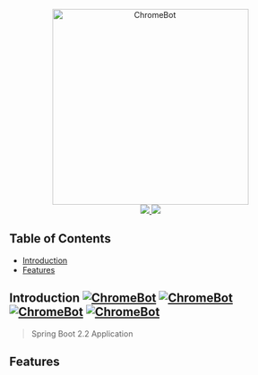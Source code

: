 <p align="center">
  <a href="https://github.com/Qu1oX/ChromeBot">
    <img alt="ChromeBot" title="ChromeBot" src="image/chromebot.png" width="350">
  </a>
  <br>
  <a href="https://travis-ci.org/Qu1oX/ChromeBot">
    <img src="https://img.shields.io/travis/qu1ox/ChromeBot?logo=travis%20ci" />
  </a>     
  <a href="https://www.codacy.com/manual/Qu1oX/ChromeBot?utm_source=github.com&amp;utm_medium=referral&amp;utm_content=Qu1oX/ChromeBot&amp;utm_campaign=Badge_Grade">
    <img src="https://www.codacy.com/manual/Qu1oX/ChromeBot?utm_source=github.com&utm_medium=referral&utm_content=Qu1oX/ChromeBot&utm_campaign=Badge_Grade" />
  </a>
</p>

## Table of Contents

- [Introduction](#introduction)
- [Features](#features)

## Introduction [![ChromeBot](https://img.shields.io/badge/Java-Spring-blue?logo=java&logoColor=White)](https://github.com/Qu1oX/ChromeBot) [![ChromeBot](https://img.shields.io/github/license/qu1ox/ChromeBot)](https://github.com/Qu1oX/ChromeBot) [![ChromeBot](https://img.shields.io/github/v/release/qu1ox/ChromeBot?label=stable)](https://github.com/Qu1oX/ChromeBot) [![ChromeBot](https://img.shields.io/github/v/release/qu1ox/ChromeBot?include_prereleases&label=beta)](https://github.com/Qu1oX/ChromeBot)
> Spring Boot 2.2 Application 

## Features